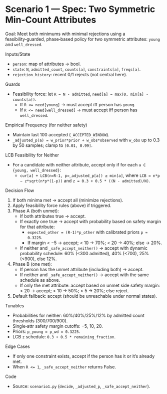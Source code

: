 # Scenario 1 — Spec: Two Symmetric Min-Count Attributes

Goal: Meet both minimums with minimal rejections using a feasibility‑guarded, phase‑based policy for two symmetric attributes: `young` and `well_dressed`.

Inputs/State
- `person`: map of attributes → bool.
- `state`: `N`, `admitted_count`, `counts[a]`, `constraints[a]`, `freqs[a]`.
- `rejection_history`: recent 0/1 rejects (not central here).

Guards
- Feasibility force: let `R = N - admitted`, `need[a] = max(0, min[a] - counts[a])`.
  - If `R <= need[young]` → must accept iff person has `young`.
  - If `R <= need[well_dressed]` → must accept iff person has `well_dressed`.

Empirical Frequency (for neither safety)
- Maintain last 100 accepted (`_ACCEPTED_WINDOW`).
- `_adjusted_p(a) = w_prior*prior + w_obs*observed` with `w_obs` up to 0.3 by 50 samples; clamp to `[0.01, 0.99]`.

LCB Feasibility for Neither
- For a candidate with neither attribute, accept only if for each `a ∈ {young, well_dressed}`:
  - `cur[a] + LCB(n=R-1, p=_adjusted_p[a]) ≥ min[a]`, where `LCB = n*p − z*sqrt(n*p*(1-p))` and `z = 0.3 + 0.5 * ((N - admitted)/N)`.

Decision Flow
1) If both minima met → accept all (minimize rejections).
2) Apply feasibility force rules (above) if triggered.
3) Phase A (both unmet):
   - If both attributes true → accept.
   - If exactly one true → accept with probability based on safety margin for that attribute:
     - `expected_other = (R-1)*p_other` with calibrated priors `p ≈ 0.3225`.
     - If margin < −5 → accept; < 10 → 70%; < 20 → 40%; else → 20%.
   - If neither and `_safe_accept_neither()` → accept with dynamic probability schedule: 60% (<300 admitted), 40% (<700), 25% (<900), else 12%.
4) Phase B (one met):
   - If person has the unmet attribute (including both) → accept.
   - If neither and `_safe_accept_neither()` → accept with the same schedule as above.
   - If only the met attribute: accept based on unmet side safety margin: > 20 → accept; > 10 → 50%; > 5 → 20%; else reject.
5) Default fallback: accept (should be unreachable under normal states).

Tunables
- Probabilities for neither: 60%/40%/25%/12% by admitted count thresholds (300/700/900).
- Single‑attr safety margin cutoffs: −5, 10, 20.
- Priors: `p_young = p_wd = 0.3225`.
- LCB `z` schedule: `0.3 + 0.5 * remaining_fraction`.

Edge Cases
- If only one constraint exists, accept if the person has it or it’s already met.
- When `R <= 1`, `_safe_accept_neither` returns False.

Code
- Source: `scenario1.py` (`decide`, `_adjusted_p`, `_safe_accept_neither`).
